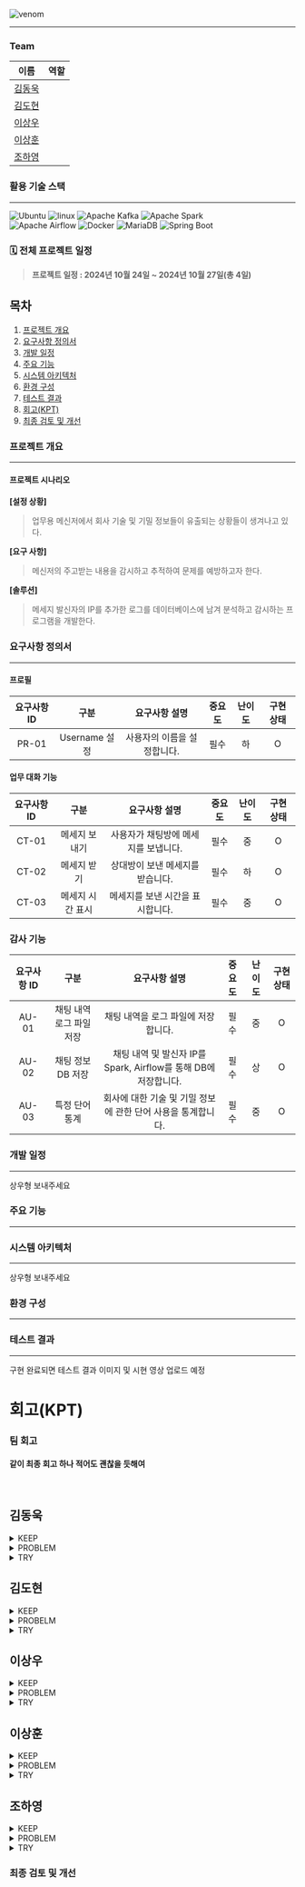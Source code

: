 ![venom](https://capsule-render.vercel.app/api?type=venom&height=200&text=플레이데이터%20DE%2032기%204rd%202조&fontSize=40&color=100:ff7f00,100:87ceeb&stroke=ffffff)

---

### Team

| 이름     | 역할            |
|:--------:|:---------------:|
| [김동욱](https://github.com/DONGUK777)   ||
| [김도현](https://github.com/rlaehgus97)   ||
| [이상우](https://github.com/GITSangWoo)   ||
| [이상훈](https://github.com/hun0219)   ||
| [조하영](https://github.com/EstherCho-7)   ||

### 활용 기술 스택
---
![Ubuntu](https://img.shields.io/badge/ubuntu-orange?style=for-the-badge&logo=ubuntu)
![linux](https://img.shields.io/badge/linux-black?style=for-the-badge&logo=linux)
![Apache Kafka](https://img.shields.io/badge/Apache%20Kafka-9B59B6?style=for-the-badge&logo=apache-kafka&logoColor=white)
![Apache Spark](https://img.shields.io/badge/Apache%20Spark-E25A1C?style=for-the-badge&logo=apache-spark&logoColor=white)
</br>
![Apache Airflow](https://img.shields.io/badge/Apache%20Airflow-017E9A?style=for-the-badge&logo=apache-airflow&logoColor=white)
![Docker](https://img.shields.io/badge/Docker-2496ED?style=for-the-badge&logo=docker&logoColor=white)
![MariaDB](https://img.shields.io/badge/MariaDB-003545?style=for-the-badge&logo=mariadb&logoColor=white)
![Spring Boot](https://img.shields.io/badge/Spring%20Boot-6DB33F?style=for-the-badge&logo=spring-boot&logoColor=white)

### 🗓️ 전체 프로젝트 일정
> **프로젝트 일정 : 2024년 10월 24일 ~ 2024년 10월 27일(총 4일)**

## 목차
1. [프로젝트 개요](#프로젝트-개요)
2. [요구사항 정의서](#요구사항-정의서)
3. [개발 일정](#개발-일정)
4. [주요 기능](#주요-기능)
5. [시스템 아키텍처](#시스템-아키텍처)
6. [환경 구성](#환경-구성)
7. [테스트 결과](#테스트-결과)
8. [회고(KPT)](#회고(KPT))
9. [최종 검토 및 개선](#최종-검토-및-개선)


### 프로젝트 개요
---
#### 프로젝트 시나리오
**[설정 상황]**
> 업무용 메신저에서 회사 기술 및 기밀 정보들이 유출되는 상황들이 생겨나고 있다.

**[요구 사항]**
> 메신저의 주고받는 내용을 감시하고 추적하여 문제를 예방하고자 한다.

**[솔루션]**
> 메세지 발신자의 IP를 추가한 로그를 데이터베이스에 남겨 분석하고 감시하는 프로그램을 개발한다.


### 요구사항 정의서
---
#### 프로필

| **요구사항 ID** | **구분**        | **요구사항 설명**            | **중요도** | **난이도** | **구현 상태** |
|:---------------:|:---------------:|:----------------------------:|:----------:|:----------:|:-------------:|
| PR-01          | Username 설정   | 사용자의 이름을 설정합니다.   | 필수       | 하         | O             |


#### 업무 대화 기능

| **요구사항 ID** | **구분**         | **요구사항 설명**                   | **중요도** | **난이도** | **구현 상태** |
|:---------------:|:----------------:|:------------------------------------:|:----------:|:----------:|:-------------:|
| CT-01          | 메세지 보내기    | 사용자가 채팅방에 메세지를 보냅니다.   | 필수       | 중         | O             |
| CT-02          | 메세지 받기      | 상대방이 보낸 메세지를 받습니다.       | 필수       | 하         | O             |
| CT-03          | 메세지 시간 표시 | 메세지를 보낸 시간을 표시합니다.       | 필수       | 중         | O             |

### 감사 기능

| **요구사항 ID** | **구분**                | **요구사항 설명**                                                | **중요도** | **난이도** | **구현 상태** |
|:---------------:|:-----------------------:|:----------------------------------------------------------------:|:----------:|:----------:|:-------------:|
| AU-01          | 채팅 내역 로그 파일 저장 | 채팅 내역을 로그 파일에 저장합니다.                              | 필수       | 중         | O             |
| AU-02          | 채팅 정보 DB 저장        | 채팅 내역 및 발신자 IP를 Spark, Airflow를 통해 DB에 저장합니다.  | 필수       | 상         | O             |
| AU-03          | 특정 단어 통계           | 회사에 대한 기술 및 기밀 정보에 관한 단어 사용을  통계합니다.    | 필수       | 중         | O             |



### 개발 일정
---
상우형 보내주세요



### 주요 기능
---



### 시스템 아키텍처
---
상우형 보내주세요



### 환경 구성
---



### 테스트 결과
---
구현 완료되면 테스트 결과 이미지 및 시현 영상 업로드 예정



# 회고(KPT)
### 팀 회고
#### 같이 최종 회고 하나 적어도 괜찮을 듯해여
<br/>

## 김동욱
<details>
<summary>KEEP</summary>
<div>
<figure align="center">
  <p>이전에 했던 내용을 활용하였기 때문에 해당 내용에 대한 이해도가 상승함과 동시에 자바 활용하는 방법을 익힐 수 있었다.</p>
  <p>파이널을 같이 할 팀원이기 때문에 협업하는 방법에 대해 논의하고 적극적으로 소통하려고 노력한 점이 좋았다.</p>
 </figure>
</div>
</details>

<details>
<summary>PROBLEM</summary>
<div>
<figure align="center">
  <p>이전 프로젝트를 자바로 대체하는 것이 목표인지 그것을 참고한 새로운 프로젝트인지 구분하는 것이 확실하게 되지 않았던 것 같다.</p>
  <p>아무래도 시간이 부족했기 때문에 다른 팀원들의 수행한 역할 및 업무를 완벽하게 이해하고 넘어가기에는 무리가 있었고, 각자 맡은 업무에만 집중하게 되었던 점이 아쉬웠다.</p>
 </figure>
</div>
</details>


<details>
<summary>TRY</summary>
<div>
<figure align="center">
  <p>역할 분담과 담당 업무에 대한 공유가 더욱 더 잘 이뤄져야 한다.(이 부분에서는 완벽이란 없으니 언제나 더욱 노력해야 함)</p>
  <p>프로젝트를 만족스럽게 완성하는 것도 중요하지만, 더욱 중요한 것은 주어진 시간 내에 프로젝트를 완성하는 것이기 때문에 기간 내에 해낼 수 있는 프로젝트를 계획하는 것에 집중해야 한다.</p>
 </figure>
</div>
</details>

## 김도현
<details>
<summary>KEEP</summary>
<div>
<figure align="center">
  <p>중간중간 소통을 해서 서로 진행했던 것, 배운 점을 공유해서 좋았다.</p>
 </figure>
</div>
</details>

<details>
<summary>PROBELM</summary>
<div>
<figure align="center">
  <p>짧은 시간에 많은 것을 하려다 보니 시간이 촉박했다.</p>
 </figure>
</div>
</details>

<details>
<summary>TRY</summary>
<div>
<figure align="center">
  <p>서로 진행하는 것을 공유하는 과정에서 역할분담이 덜된 느낌, 각자 코딩하며 스스로 학습한 것은 좋았으나 전체 프로젝트 진행도로 봤을 때는 위의 점 때문에 많이 지체된 느낌이 있었다.</p>
 </figure>
</div>
</details>

## 이상우
<details>
<summary>KEEP</summary>
<div>
<figure align="center">
  <p>팀원들에 대해서 알 수 있는 기회였다.</p>
  <p>기술에 대해서 공부를 할 수 있는 시간이었다.</p>
  <p>다들 협업과 업무의 목말라있는게 보인다. 열정이 넘치고, 일찍온다.</p>
 </figure>
</div>
</details>

<details>
<summary>PROBLEM</summary>
<div>
<figure align="center">
  <p>팀원들의 열정을 프로젝트에 모두 담을 수 없었다.</p>
  <p>새로운 기술을 적용하기엔 부족한 지식이었고, 부족한 시간이었던 것 같다.</p>
 </figure>
</div>
</details>

<details>
<summary>TRY</summary>
<div>
<figure align="center">
  <p>가용 가능한 자원을 객관적으로 생각해서 프로젝트 주제를 정하고 계획을 짜야겠다.</p>
 </figure>
</div>
</details>

## 이상훈
<details>
<summary>KEEP</summary>
<div>
<figure align="center">
  <p>소통을 많이해서 공유가 잘돼서 좋았고, 그 덕분에 이해가 좋았고, 나의 업무에 좀 더 집중 할 수 있었다.</p>
 </figure>
</div>
</details>

<details>
<summary>PROBLEM</summary>
<div>
<figure align="center">
  <p>짧은 시간에 많은 것을 하려다 보니 시간이 촉박하고 코드 이해가 부족했다.</p>
 </figure>
</div>
</details>

<details>
<summary>TRY</summary>
<div>
<figure align="center">
  <p>기간 내에 이루어질 수 있는 요구사항을 좀 더 구체화 했으면 좋겠다. 약간은 일방적인 소통의 느낌이 있었던거 같다. 업무 분담도 다음엔 더 잘됐으면 좋겠다라는 바램</p>
 </figure>
</div>
</details>

## 조하영
<details>
<summary>KEEP</summary>
<div>
<figure align="center"> 
  <p>1. 요구사항에 대한 논의를 지속적으로 한 것</p>
  <p>2. 의견을 가감 없이 내뱉을 수 있는 환경</p>
  <p>3. 익숙하지 않은 것을 계속 시도해보면서 공부한 것</p>
 </figure>
</div>
</details>

<details>
<summary>PROBLEM</summary>
<div>
<figure align="center">
  <p>1. 우선순위를 깊게 고려하지 않고 한 가지만 집요하게 물고 늘어진 것</p>
  <p>2. Trouble Shooting 한 것을 제대로 기록하지 않고 해당 실수를 지속적으로 반복하는 것</p>
  <p>3. 뭔가 많이 한 것은 같은데 팀에 도움이 되었는가…? 딱히 그건 아니라고 생각</p>
  <p>4. 현재 나오는 결과에 만족하다 보니 그것이 제대로 된 방향이었는지를 고려하지 않았음</p>
  <p>5. 채팅방 들어갔을 때 나를 제외한 사람들의 이전 대화 내역이 안 뜸</p>
 </figure>
</div>
</details>

<details>
<summary>TRY</summary>
<div>
<figure align="center">
  <p>1. 우선순위(팀의 Task에 대한)를 확정한 후에 실행에 옮길 것</p>
  <p>2. Trouble Shooting 기록 제대로 남기기</p>
  <p>3. Problem의 4번과 연관, 방향성을 제대로 확인한 후 내가 할 수 있는 자원하여 팀에 제대로 도움이 되어보도록 하겠습니다.</p>
  <p>4. 시간 나면 이전 채팅 내역 뜨게 고쳐보고 싶다.</p>
 </figure>
</div>
</details>


### 최종 검토 및 개선





















